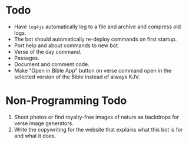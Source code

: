 # Todo

* Have `log4js` automatically log to a file and archive and compress old logs.
* The bot should automatically re-deploy commands on first startup.
* Port help and about commands to new bot.
* Verse of the day command.
* Passages.
* Document and comment code.
* Make "Open in Bible App" button on verse command open in the selected version of the Bible instead of always KJV.

# Non-Programming Todo

1. Shoot photos or find royalty-free images of nature as backdrops for verse image generators.
2. Write the copywriting for the website that explains what this bot is for and what it does.
